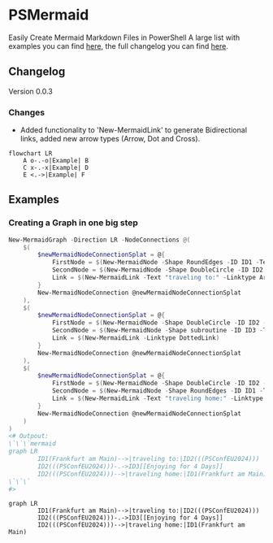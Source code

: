 # PSMermaid

Easily Create Mermaid Markdown Files in PowerShell
A large list with examples you can find [here](https://github.com/HCRitter/PSMermaid/blob/main/EXAMPLES.md), the full changelog you can find [here](https://github.com/HCRitter/PSMermaid/blob/main/CHANGELOG.md).

## Changelog

Version 0.0.3

### Changes

- Added functionality to 'New-MermaidLink' to generate Bidirectional links, added new arrow types (Arrow, Dot and Cross).
  
```mermaid
flowchart LR
    A o-.-o|Example| B
    C x-.-x|Example| D
    E <.->|Example| F
```

## Examples

### Creating a Graph in one big step

```powershell
New-MermaidGraph -Direction LR -NodeConnections @(
    $(
        $newMermaidNodeConnectionSplat = @{
            FirstNode = $(New-MermaidNode -Shape RoundEdges -ID ID1 -Text "Frankfurt am Main")
            SecondNode = $(New-MermaidNode -Shape DoubleCircle -ID ID2 -Text "PSConfEU$((Get-Date).Year +1)")
            Link = $(New-MermaidLink -Text "traveling to:" -Linktype ArrowLink)
        }
        New-MermaidNodeConnection @newMermaidNodeConnectionSplat
    ),
    $(
        $newMermaidNodeConnectionSplat = @{
            FirstNode = $(New-MermaidNode -Shape DoubleCircle -ID ID2 -Text "PSConfEU$((Get-Date).Year +1)")
            SecondNode = $(New-MermaidNode -Shape subroutine -ID ID3 -Text "Enjoying for 4 Days")
            Link = $(New-MermaidLink -Linktype DottedLink)
        }
        New-MermaidNodeConnection @newMermaidNodeConnectionSplat
    ),
    $(
        $newMermaidNodeConnectionSplat = @{
            FirstNode = $(New-MermaidNode -Shape DoubleCircle -ID ID2 -Text "PSConfEU$((Get-Date).Year +1)")
            SecondNode = $(New-MermaidNode -Shape RoundEdges -ID ID1 -Text "Frankfurt am Main")
            Link = $(New-MermaidLink -Text "traveling home:" -Linktype ArrowLink)
        }
        New-MermaidNodeConnection @newMermaidNodeConnectionSplat
    )
)
<# Outpout:
\`\`\`mermaid
graph LR
        ID1(Frankfurt am Main)-->|traveling to:|ID2(((PSConfEU2024)))
        ID2(((PSConfEU2024)))-.->ID3[[Enjoying for 4 Days]]
        ID2(((PSConfEU2024)))-->|traveling home:|ID1(Frankfurt am Main)
\`\`\`
#>
```

```mermaid
graph LR
        ID1(Frankfurt am Main)-->|traveling to:|ID2(((PSConfEU2024)))
        ID2(((PSConfEU2024)))-.->ID3[[Enjoying for 4 Days]]
        ID2(((PSConfEU2024)))-->|traveling home:|ID1(Frankfurt am Main)
```
